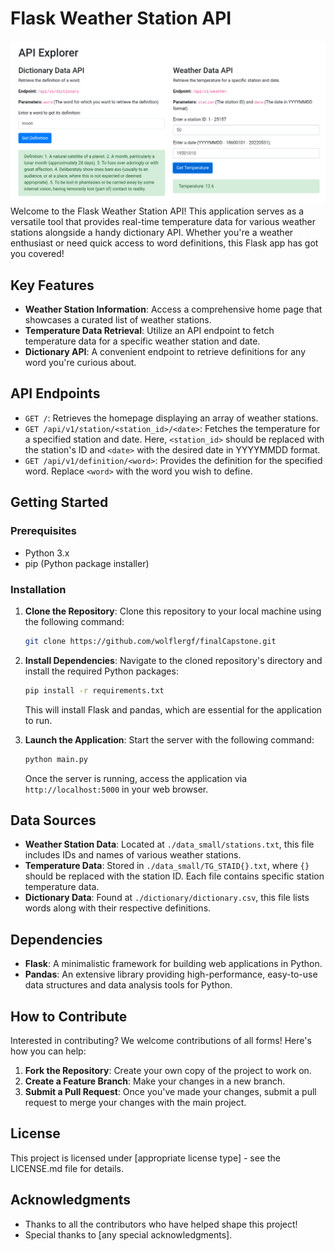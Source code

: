 
# Flask Weather Station API
![screenshot](API.png)
Welcome to the Flask Weather Station API! This application serves as a versatile tool that provides real-time temperature data for various weather stations alongside a handy dictionary API. Whether you're a weather enthusiast or need quick access to word definitions, this Flask app has got you covered!

## Key Features

- **Weather Station Information**: Access a comprehensive home page that showcases a curated list of weather stations.
- **Temperature Data Retrieval**: Utilize an API endpoint to fetch temperature data for a specific weather station and date.
- **Dictionary API**: A convenient endpoint to retrieve definitions for any word you're curious about.

## API Endpoints

- `GET /`: Retrieves the homepage displaying an array of weather stations.
- `GET /api/v1/station/<station_id>/<date>`: Fetches the temperature for a specified station and date. Here, `<station_id>` should be replaced with the station's ID and `<date>` with the desired date in YYYYMMDD format.
- `GET /api/v1/definition/<word>`: Provides the definition for the specified word. Replace `<word>` with the word you wish to define.

## Getting Started

### Prerequisites

- Python 3.x
- pip (Python package installer)

### Installation

1. **Clone the Repository**: Clone this repository to your local machine using the following command:

    ```bash
    git clone https://github.com/wolflergf/finalCapstone.git
    ```

2. **Install Dependencies**: Navigate to the cloned repository's directory and install the required Python packages:

    ```bash
    pip install -r requirements.txt
    ```

    This will install Flask and pandas, which are essential for the application to run.

3. **Launch the Application**: Start the server with the following command:

    ```bash
    python main.py
    ```

    Once the server is running, access the application via `http://localhost:5000` in your web browser.

## Data Sources

- **Weather Station Data**: Located at `./data_small/stations.txt`, this file includes IDs and names of various weather stations.
- **Temperature Data**: Stored in `./data_small/TG_STAID{}.txt`, where `{}` should be replaced with the station ID. Each file contains specific station temperature data.
- **Dictionary Data**: Found at `./dictionary/dictionary.csv`, this file lists words along with their respective definitions.

## Dependencies

- **Flask**: A minimalistic framework for building web applications in Python.
- **Pandas**: An extensive library providing high-performance, easy-to-use data structures and data analysis tools for Python.

## How to Contribute

Interested in contributing? We welcome contributions of all forms! Here's how you can help:

1. **Fork the Repository**: Create your own copy of the project to work on.
2. **Create a Feature Branch**: Make your changes in a new branch.
3. **Submit a Pull Request**: Once you've made your changes, submit a pull request to merge your changes with the main project.

## License

This project is licensed under [appropriate license type] - see the LICENSE.md file for details.

## Acknowledgments

- Thanks to all the contributors who have helped shape this project!
- Special thanks to [any special acknowledgments].